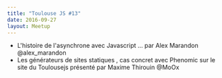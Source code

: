 ```yaml
---
title: "Toulouse JS #13"
date: 2016-09-27
layout: Meetup
---
```


- L'histoire de l'asynchrone avec Javascript ... par Alex Marandon @alex_marandon
- Les générateurs de sites statiques , cas concret avec Phenomic sur le site du Toulousejs présenté par Maxime Thirouin @MoOx
